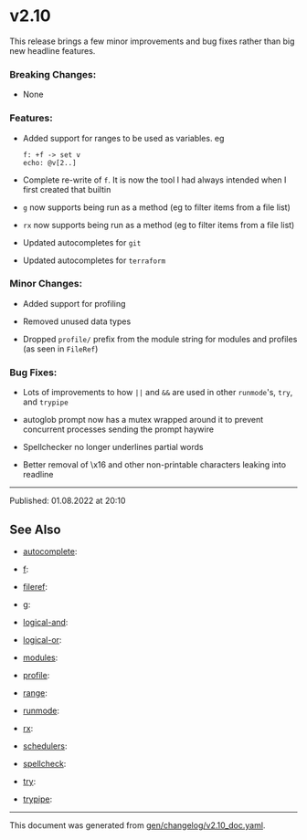 # v2.10

This release brings a few minor improvements and bug fixes rather than big new headline features.

### Breaking Changes:

* None

### Features:

* Added support for ranges to be used as variables. eg
  ```
  f: +f -> set v
  echo: @v[2..]
  ```

* Complete re-write of `f`. It is now the tool I had always intended when I first created that builtin

* `g` now supports being run as a method (eg to filter items from a file list)

* `rx` now supports being run as a method (eg to filter items from a file list)

* Updated autocompletes for `git`

* Updated autocompletes for `terraform`

### Minor Changes:

* Added support for profiling

* Removed unused data types

* Dropped `profile/` prefix from the module string for modules and profiles (as seen in `FileRef`)

### Bug Fixes:

* Lots of improvements to how `||` and `&&` are used in other `runmode`'s, `try`, and `trypipe`

* autoglob prompt now has a mutex wrapped around it to prevent concurrent processes sending the prompt haywire

* Spellchecker no longer underlines partial words

* Better removal of \\x16 and other non-printable characters leaking into readline

<hr>

Published: 01.08.2022 at 20:10

## See Also

* [autocomplete](../changelog/autocomplete.md):
  
* [f](../changelog/f.md):
  
* [fileref](../changelog/fileref.md):
  
* [g](../changelog/g.md):
  
* [logical-and](../changelog/logical-and.md):
  
* [logical-or](../changelog/logical-or.md):
  
* [modules](../changelog/modules.md):
  
* [profile](../changelog/profile.md):
  
* [range](../changelog/range.md):
  
* [runmode](../changelog/runmode.md):
  
* [rx](../changelog/rx.md):
  
* [schedulers](../changelog/schedulers.md):
  
* [spellcheck](../changelog/spellcheck.md):
  
* [try](../changelog/try.md):
  
* [trypipe](../changelog/trypipe.md):
  

<hr/>

This document was generated from [gen/changelog/v2.10_doc.yaml](https://github.com/lmorg/murex/blob/master/gen/changelog/v2.10_doc.yaml).